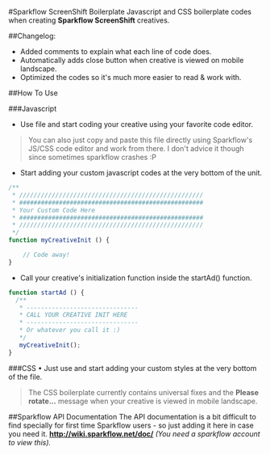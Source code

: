 #Sparkflow ScreenShift Boilerplate
Javascript and CSS boilerplate codes when creating **Sparkflow ScreenShift** creatives.

##Changelog:
- Added comments to explain what each line of code does.
- Automatically adds close button when creative is viewed on mobile landscape.
- Optimized the codes so it's much more easier to read & work with.

##How To Use

###Javascript
* Use file and start coding your creative using your favorite code editor.
> You can also just copy and paste this file directly using Sparkflow's JS/CSS code editor and work from there. I don't advice it though since sometimes sparkflow crashes :P

* Start adding your custom javascript codes at the very bottom of the unit.
```javascript
/**
 * ///////////////////////////////////////////////////
 * ###################################################
 * Your Custom Code Here
 * ###################################################
 * ///////////////////////////////////////////////////
 */
function myCreativeInit () {

    // Code away!
}
```
* Call your creative's initialization function inside the startAd() function.
```javascript
function startAd () {
  /**
   * -------------------------------
   * CALL YOUR CREATIVE INIT HERE
   * -------------------------------
   * Or whatever you call it :)
   */
   myCreativeInit();
}
```

###CSS
• Just use and start adding your custom styles at the very bottom of the file.
> The CSS boilerplate currently contains universal fixes and the **Please rotate...** message when your creative is viewed in mobile landscape.

##Sparkflow API Documentation
The API documentation is a bit difficult to find specially for first time Sparkflow users - so just adding it here in case you need it. **http://wiki.sparkflow.net/doc/** *(You need a sparkflow account to view this).*

